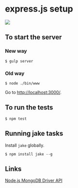 # express.js setup

![](https://circleci.com/gh/RIPFYDP/express.js-setup.svg?style=shield&circle-token=8f:7b:cc:74:dc:ac:c9:25:e3:86:0d:5d:be:5a:bb:65)

## To start the server

### New way

`$ gulp server`

### Old way

`$ node ./bin/www`

Go to [http://localhost:3000/](http://localhost:3000/).

## To run the tests

`$ npm test`

## Running jake tasks

Install `jake` globally.

`$ npm install jake --g`

## Links

[Node.js MongoDB Driver API](http://mongodb.github.io/node-mongodb-native/2.0/api/)
